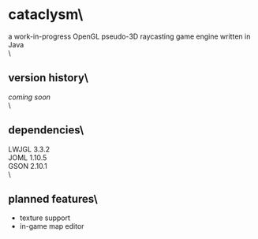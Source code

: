 # cataclysm\
a work-in-progress OpenGL pseudo-3D raycasting game engine written in Java\
\
## version history\
*coming soon*\
\
## dependencies\
LWJGL 3.3.2\
JOML 1.10.5\
GSON 2.10.1\
\
## planned features\
+ texture support
+ in-game map editor
